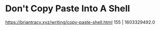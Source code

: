 # Don't Copy Paste Into A Shell
https://briantracy.xyz/writing/copy-paste-shell.html
155 | 1603329492.0

